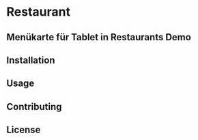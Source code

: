 # Restaurant

## Menükarte für Tablet in Restaurants Demo

## Installation

## Usage

## Contributing

## License
